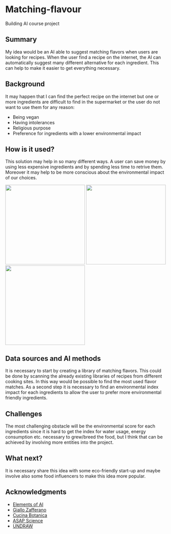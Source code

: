 # Matching-flavour
Building AI course project

## Summary
My idea would be an AI able to suggest matching flavors when users are looking for recipes.
When the user find a recipe on the internet, the AI can automatically suggest many different alternative for each ingredient. This can help to make it easier to get everything necessary.

## Background
It may happen that I can find the perfect recipe on the internet but one or more ingredients are difficult to find in the supermarket or the user do not want to use them for any reason:
* Being vegan
* Having intolerances
* Religious purpose
* Preference for ingredients with a lower environmental impact

## How is it used?
This solution may help in so many different ways. A user can save money by using less expensive ingredients and by spending less time to retrive them. Moreover it may help to be more conscious about the environmental impact of our choices.

<img src="https://github.com/n1c090/Matching-flavours/blob/main/undraw_diet_ghvw.png" width="250"> <img src="https://github.com/n1c090/Matching-flavours/blob/main/undraw_personal_settings_kihd.png" width="250"> <img src="https://github.com/n1c090/Matching-flavours/blob/main/undraw_breakfast_psiw.png" width="250">

## Data sources and AI methods
It is necessary to start by creating a library of matching flavors. This could be done by scanning the already existing libraries of recipes from different cooking sites.
In this way would be possible to find the most used flavor matches.
As a second step it is necessary to find an environmental index impact for each ingredients to allow the user to prefer more environmental friendly ingredients.

## Challenges
The most challenging obstacle will be the environmental score for each ingredients since it is hard to get the index for water usage, energy consumption etc. necessary to grew/breed the food, but I think that can be achieved by involving more entities into the project.

## What next?
It is necessary share this idea with some eco-friendly start-up and maybe involve also some food influencers to make this idea more popular.

## Acknowledgments
* [Elements of AI](https://www.elementsofai.com/)
* [Giallo Zafferano](https://www.giallozafferano.it/)
* [Cucina Botanica](https://www.cucinabotanica.com/)
* [ASAP Science](https://www.youtube.com/watch?v=8ZiD2W8vSXE)
* [UNDRAW](https://undraw.co/)
